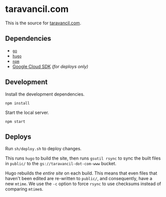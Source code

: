# taravancil.com
This is the source for [taravancil.com](https://taravancil.com).

## Dependencies

- [`go`](https://golang.org/doc/install)
- [`hugo`](https://gohugo.io/getting-started/installing/)
- [`npm`](https://www.npmjs.com/get-npm)
- [Google Cloud SDK](https://cloud.google.com/sdk/install) *(for deploys only)*

## Development
Install the development dependencies.

```
npm install
```

Start the local server.
```
npm start
```

## Deploys

Run `sh/deploy.sh` to deploy changes.

This runs `hugo` to build the site, then runs `gsutil rsync` to sync the built files in `public/` to the `gs://taravancil-dot-com-www` bucket.

Hugo rebuilds the *entire site* on each build. This means that even files that haven't been edited are re-written to `public/`, and consequently, have a new `mtime`. We use the `-c` option to force `rsync` to use checksums instead of comparing `mtime`s.
